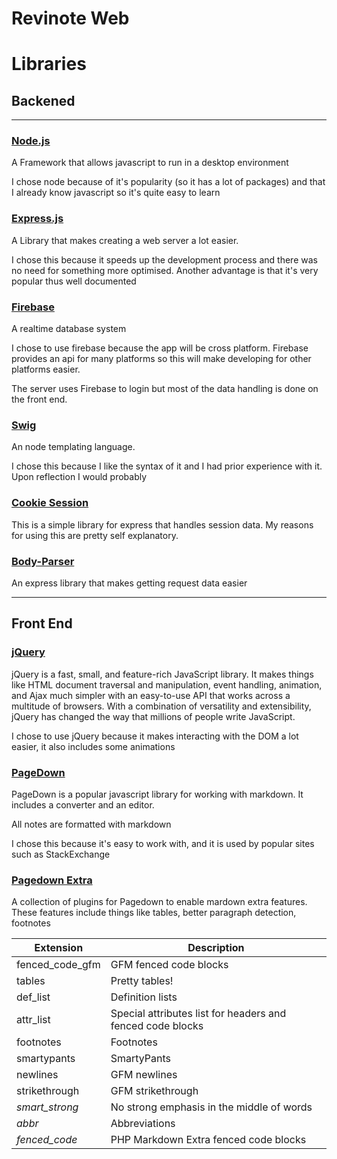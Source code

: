 Revinote Web
==

# Libraries 

## Backened

----

### [Node.js](https://nodejs.org/en/)

A Framework that allows javascript to run in a desktop environment

I chose node because of it's popularity (so it has a lot of packages) and that I already know javascript so it's quite easy to learn

### [Express.js](http://expressjs.com/)

A Library that makes creating a web server a lot easier. 

I chose this because it speeds up the development process and there was no need for something more optimised. Another advantage is that it's very popular thus well documented

### [Firebase](https://www.firebase.com/)

A realtime database system

I chose to use firebase because the app will be cross platform. Firebase provides an api for many platforms so this will make developing for other platforms easier.

The server uses Firebase to login but most of the data handling is done on the front end.

### [Swig](http://paularmstrong.github.io/swig/)

An node templating language.

I chose this because I like the syntax of it and I had prior experience with it. Upon reflection I would probably 

### [Cookie Session](https://www.npmjs.com/package/cookie-session)

This is a simple library for express that handles session data. My reasons for using this are pretty self explanatory.

### [Body-Parser](https://www.npmjs.com/package/body-parser)

An express library that makes getting request data easier

---

## Front End

### [jQuery](https://jquery.com/)

jQuery is a fast, small, and feature-rich JavaScript library. It makes things like HTML document traversal and manipulation, event handling, animation, and Ajax much simpler with an easy-to-use API that works across a multitude of browsers. With a combination of versatility and extensibility, jQuery has changed the way that millions of people write JavaScript.

I chose to use jQuery because it makes interacting with the DOM a lot easier, it also includes some animations

### [PageDown](https://code.google.com/p/pagedown/)

PageDown is a popular javascript library for working with markdown. It includes a converter and an editor.

All notes are formatted with markdown

I chose this because it's easy to work with, and it is used by popular sites such as StackExchange

### [Pagedown Extra](https://github.com/jmcmanus/pagedown-extra)

A collection of plugins for Pagedown to enable mardown extra features. These features include things like tables, better paragraph detection, footnotes

| Extension       | Description |
| --------------- | ----------- |
| fenced_code_gfm | GFM fenced code blocks |
| tables          | Pretty tables! |
| def_list        | Definition lists |
| attr_list       | Special attributes list for headers and fenced code blocks |
| footnotes       | Footnotes |
| smartypants     | SmartyPants |
| newlines        | GFM newlines |
| strikethrough   | GFM strikethrough |
| *smart_strong*  | No strong emphasis in the middle of words |
| *abbr*          | Abbreviations |
| *fenced_code*   | PHP Markdown Extra fenced code blocks |
